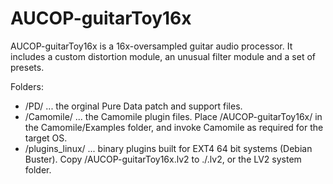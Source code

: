 # AUCOP-guitarToy16x

AUCOP-guitarToy16x is a 16x-oversampled guitar audio processor. It includes a custom distortion module, an unusual filter module and a set of presets.

Folders:

- /PD/ ... the orginal Pure Data patch and support files.
- /Camomile/ ... the Camomile plugin files. Place /AUCOP-guitarToy16x/ in the Camomile/Examples folder, and invoke Camomile as required for the target OS.
- /plugins_linux/ ... binary plugins built for EXT4 64 bit systems (Debian Buster). Copy /AUCOP-guitarToy16x.lv2 to ./.lv2, or the LV2 system folder.
